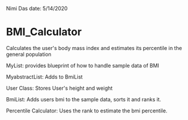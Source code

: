 Nimi Das
date: 5/14/2020

# BMI_Calculator
Calculates the user's body mass index and estimates its percentile in the general population

MyList: provides blueprint of how to handle sample data of BMI

MyabstractList: Adds to BmiList

User Class: Stores User's height and weight

BmiList: Adds users bmi to the sample data, sorts it and ranks it.

Percentile Calculator: Uses the rank to estimate the bmi percentile.
